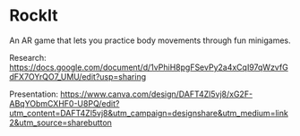 # RockIt
An AR game that lets you practice body movements through fun minigames.

Research: https://docs.google.com/document/d/1vPhiH8pgFSevPy2a4xCqI97qWzvfGdFX7OYrQO7_UMU/edit?usp=sharing

Presentation: https://www.canva.com/design/DAFT4Zl5vj8/xG2F-ABqYObmCXHF0-U8PQ/edit?utm_content=DAFT4Zl5vj8&utm_campaign=designshare&utm_medium=link2&utm_source=sharebutton
